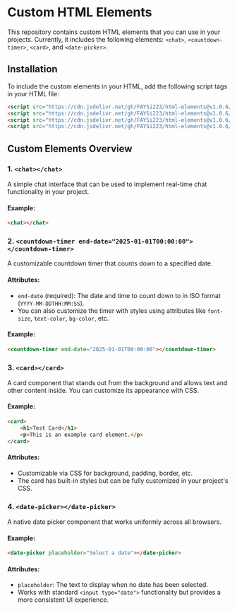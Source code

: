 
# Custom HTML Elements

This repository contains custom HTML elements that you can use in your projects. Currently, it includes the following elements: `<chat>`, `<countdown-timer>`, `<card>`, and `<date-picker>`.

## Installation

To include the custom elements in your HTML, add the following script tags in your HTML file:

```html
<script src="https://cdn.jsdelivr.net/gh/FAYSi223/html-elements@v1.0.6/chat.js"></script>
<script src="https://cdn.jsdelivr.net/gh/FAYSi223/html-elements@v1.0.6/countdown.js"></script>
<script src="https://cdn.jsdelivr.net/gh/FAYSi223/html-elements@v1.0.6/cards.js"></script>
<script src="https://cdn.jsdelivr.net/gh/FAYSi223/html-elements@v1.0.6/date-picker.js"></script>
```

## Custom Elements Overview

### 1. `<chat></chat>`
A simple chat interface that can be used to implement real-time chat functionality in your project.

#### Example:
```html
<chat></chat>
```

### 2. `<countdown-timer end-date="2025-01-01T00:00:00"></countdown-timer>`
A customizable countdown timer that counts down to a specified date.

#### Attributes:
- `end-date` (required): The date and time to count down to in ISO format (`YYYY-MM-DDTHH:MM:SS`).
- You can also customize the timer with styles using attributes like `font-size`, `text-color`, `bg-color`, etc.

#### Example:
```html
<countdown-timer end-date="2025-01-01T00:00:00"></countdown-timer>
```

### 3. `<card></card>`
A card component that stands out from the background and allows text and other content inside. You can customize its appearance with CSS.

#### Example:
```html
<card>
    <h1>Test Card</h1>
    <p>This is an example card element.</p>
</card>
```

#### Attributes:
- Customizable via CSS for background, padding, border, etc.
- The card has built-in styles but can be fully customized in your project's CSS.

### 4. `<date-picker></date-picker>`
A native date picker component that works uniformly across all browsers.

#### Example:
```html
<date-picker placeholder="Select a date"></date-picker>
```

#### Attributes:
- `placeholder`: The text to display when no date has been selected.
- Works with standard `<input type="date">` functionality but provides a more consistent UI experience.
